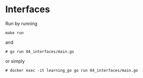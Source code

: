 # Interfaces

Run by running

```
make run
```

and

```
# go run 04_interfaces/main.go
```

or simply

```
# docker exec -it learning_go go run 04_interfaces/main.go
```
